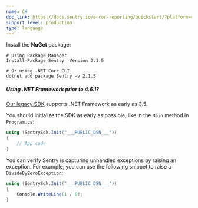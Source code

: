```yaml
---
name: C#
doc_link: https://docs.sentry.io/error-reporting/quickstart/?platform=csharp
support_level: production
type: language
---
```


Install the **NuGet** package:

```shell
# Using Package Manager
Install-Package Sentry -Version 2.1.5

# Or using .NET Core CLI
dotnet add package Sentry -v 2.1.5
```

<div class="alert alert-info" role="alert"><h5 class="no_toc">Using .NET Framework prior to 4.6.1?</h5>
    <div class="alert-body content-flush-bottom">
        <a href="https://docs.sentry.io/clients/csharp/">Our legacy SDK</a> supports .NET Framework as early as 3.5.
    </div>
</div>

You should initialize the SDK as early as possible, like in the `Main` method in `Program.cs`:

```csharp
using (SentrySdk.Init("___PUBLIC_DSN___"))
{
    // App code
}
```

You can verify Sentry is capturing unhandled exceptions by raising an exception. For example, you can use the following snippet to raise a `DivideByZeroException`:

```csharp
using (SentrySdk.Init("___PUBLIC_DSN___"))
{
    Console.WriteLine(1 / 0);
}
```
